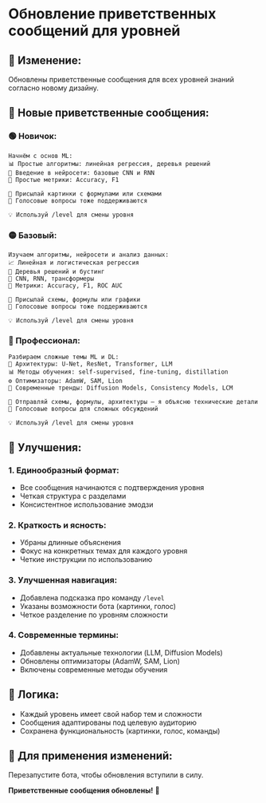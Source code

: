 # Обновление приветственных сообщений для уровней

## 🔄 **Изменение:**
Обновлены приветственные сообщения для всех уровней знаний согласно новому дизайну.

## 📝 **Новые приветственные сообщения:**

### **🟢 Новичок:**
```
Начнём с основ ML:  
📊 Простые алгоритмы: линейная регрессия, деревья решений  
🧠 Введение в нейросети: базовые CNN и RNN  
💬 Простые метрики: Accuracy, F1  

📸 Присылай картинки с формулами или схемами  
🎤 Голосовые вопросы тоже поддерживаются  

💡 Используй /level для смены уровня
```

### **🟡 Базовый:**
```
Изучаем алгоритмы, нейросети и анализ данных:  
📈 Линейная и логистическая регрессия  
🌲 Деревья решений и бустинг  
🧠 CNN, RNN, трансформеры  
💬 Метрики: Accuracy, F1, ROC AUC  

📸 Присылай схемы, формулы или графики  
🎤 Голосовые вопросы тоже поддерживаются  

💡 Используй /level для смены уровня
```

### **🔴 Профессионал:**
```
Разбираем сложные темы ML и DL:  
🧠 Архитектуры: U-Net, ResNet, Transformer, LLM  
📊 Методы обучения: self-supervised, fine-tuning, distillation  
⚙️ Оптимизаторы: AdamW, SAM, Lion  
🔬 Современные тренды: Diffusion Models, Consistency Models, LCM  

📸 Отправляй схемы, формулы, архитектуры — я объясню технические детали  
🎤 Голосовые вопросы для сложных обсуждений  

💡 Используй /level для смены уровня
```

## 🎯 **Улучшения:**

### **1. Единообразный формат:**
- Все сообщения начинаются с подтверждения уровня
- Четкая структура с разделами
- Консистентное использование эмодзи

### **2. Краткость и ясность:**
- Убраны длинные объяснения
- Фокус на конкретных темах для каждого уровня
- Четкие инструкции по использованию

### **3. Улучшенная навигация:**
- Добавлена подсказка про команду `/level`
- Указаны возможности бота (картинки, голос)
- Четкое разделение по уровням сложности

### **4. Современные термины:**
- Добавлены актуальные технологии (LLM, Diffusion Models)
- Обновлены оптимизаторы (AdamW, SAM, Lion)
- Включены современные методы обучения

## 🔧 **Логика:**
- Каждый уровень имеет свой набор тем и сложности
- Сообщения адаптированы под целевую аудиторию
- Сохранена функциональность (картинки, голос, команды)

## 🚀 **Для применения изменений:**
Перезапустите бота, чтобы обновления вступили в силу.

**Приветственные сообщения обновлены!** 🎉
